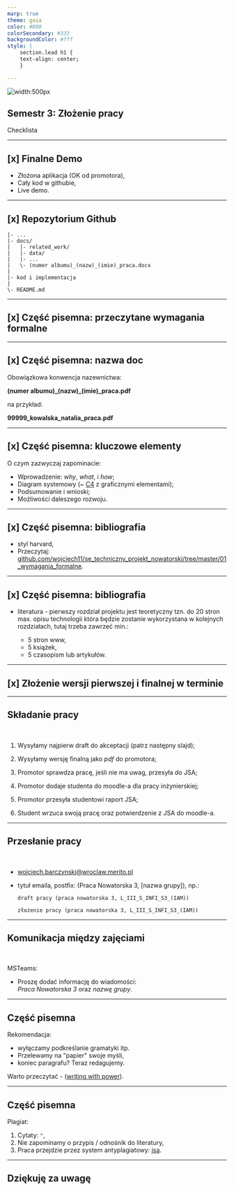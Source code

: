 ```yaml
---
marp: true
theme: gaia
color: #000
colorSecondary: #333
backgroundColor: #fff
style: |
    section.lead h1 {
    text-align: center;
    }

---
```

<!-- _class: lead -->

![width:500px](img/intro.jpeg)

## Semestr 3: Złożenie pracy

Checklista

---
<!-- _class: lead -->
## [x] Finalne Demo

- Złożona aplikacja (OK od promotora),
- Cały kod w githubie,
- Live demo.

---
<!-- _class: lead -->
## [x] Repozytorium Github

```
|- ...
|- docs/
|   |- related_work/
|   |- data/
|   |- ...
|   \- (numer albumu)_(nazw)_(imie)_praca.docx
|
|- kod i implementacja
|
\- README.md
```

---
<!-- _class: lead -->
## [x] Część pisemna: przeczytane wymagania formalne

---
<!-- _class: lead -->
## [x] Część pisemna: nazwa doc

Obowiązkowa konwencja nazewnictwa: 

**(numer albumu)\_(nazw)\_(imie)\_praca.pdf**

na przykład:<br />

**99999_kowalska_natalia_praca.pdf**

---
<!-- _class: lead -->
## [x] Część pisemna: kluczowe elementy

O czym zazwyczaj zapominacie:

- Wprowadzenie: *why*, *what*, i *how*;
- Diagram systemowy (~ [C4](https://c4model.com/#SystemContextDiagram) z graficznymi elementami);
- Podsumowanie i wnioski;
- Możliwości daleszego rozwoju.

---
<!-- _class: lead -->
## [x] Część pisemna: bibliografia

- styl harvard,
- Przeczytaj: [github.com/wojciech11/se_techniczny_projekt_nowatorski/tree/master/01_wymagania_formalne](https://github.com/wojciech11/se_techniczny_projekt_nowatorski/tree/master/01_wymagania_formalne).

---
<!-- _class: lead -->
## [x] Część pisemna: bibliografia

- literatura - pierwszy rozdział projektu jest teoretyczny tzn. do 20 stron max. opisu technologii która będzie zostanie wykorzystana w kolejnych rozdziałach, tutaj trzeba zawrzeć min.:
 
   - 5 stron www,
   - 5 książek,
   - 5 czasopism lub artykułów.

---
<!-- _class: lead -->
## [x] Złożenie wersji pierwszej i finalnej w terminie

---
<!-- _class: lead -->
## Składanie pracy
<br />

1. Wysyłamy najpierw draft do akceptacji (patrz następny slajd);

2. Wysyłamy wersję finalną jako *pdf* do promotora;

3. Promotor sprawdza pracę, jeśli nie ma uwag, przesyła do JSA;

4. Promotor dodaje studenta do moodle-a dla pracy inżynierskiej;

5. Promotor przesyła studentowi raport JSA;

6. Student wrzuca swoją pracę oraz potwierdzenie z JSA do moodle-a.

---
<!-- _class: lead -->
## Przesłanie pracy
<br />

- wojciech.barczynski@wroclaw.merito.pl
- tytuł emaila, postfix: (Praca Nowatorska 3, [nazwa grupy]), np.:

  `draft pracy (praca nowatorska 3, L_III_S_INFI_S3_(IAM))`

  `złożenie pracy (praca nowatorska 3, L_III_S_INFI_S3_(IAM))`

---
<!-- _class: lead -->
## Komunikacja między zajęciami
<br />

MSTeams:

- Proszę dodać informację do wiadomości:<br />*Praca Nowatorska 3* oraz *nazwę grupy*.

---
<!-- _class: lead -->
## Część pisemna

Rekomendacja:

- wyłączamy podkreślanie gramatyki itp.
- Przelewamy na "papier" swoje myśli,
- koniec paragrafu? Teraz redagujemy.

Warto przeczytać - ([writing with power](https://www.amazon.com/Writing-Power-Techniques-Mastering-Process/dp/0195120183)).

---
<!-- _class: lead -->
## Część pisemna

Plagiat:

1. Cytaty: `"`,
2. Nie zapominamy o przypis / odnośnik do literatury,
3. Praca przejdzie przez system antyplagiatowy: [jsa](https://jsa.opi.org.pl/home/login).

---
<!-- _class: lead -->
## Dziękuję za uwagę
<br />
